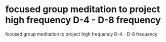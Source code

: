 # focused group meditation to project high frequency D-4 - D-8 frequency

focused group meditation to project high frequency D-4 - D-8 frequency